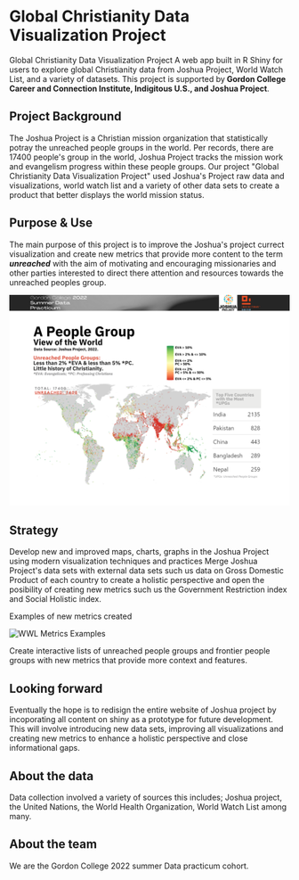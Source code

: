 
   <h1>Global Christianity Data Visualization Project</h1> Global Christianity Data Visualization Project
A web app built in R Shiny for users to explore global Christianity data from Joshua Project, World Watch List, and a variety of datasets.
 This project is supported by<strong> Gordon College Career and Connection Institute, Indigitous U.S., and Joshua Project</strong>.

   ## Project Background
The Joshua Project is a Christian mission organization that statistically potray the unreached people groups in the world. Per records, there are 17400 people's group in the world, Joshua Project tracks the mission work and evangelism progress within these people groups. Our project "Global Christianity Data Visualization Project" used Joshua's Project raw data and visualizations, world watch list and a variety of other data sets to create a product that better displays the world mission status.  
   
## Purpose & Use
The main purpose of this project is to improve the Joshua's project currect visualization and create new metrics that provide more content to the term ***unreached*** with the aim of motivating and encouraging missionaries and other parties interested to direct there attention and resources towards the unreached peoples group.

   <img width="800" alt="A People Group View of the World" src="https://github.com/GZ430/global-christianity-dataviz-jp/blob/c5a9445d497829f61249436750022c51fd78830d/visuals/pg_view.png">


   ## Strategy
Develop new and improved maps, charts, graphs in the Joshua Project using modern visualization techniques and practices
Merge Joshua Project's data sets with external data sets such us data on Gross Domestic Product of each country to create a holistic perspective and open the posibility of creating new metrics such us the Government Restriction index and Social Holistic index.

Examples of new metrics created 

<img width="1098" alt="WWL Metrics Examples" src="https://user-images.githubusercontent.com/109535700/179834654-44a963d0-c77c-49ff-8857-0b13c7f9af26.png">

Create interactive lists of unreached people groups and frontier people groups with new metrics that provide more context and features.

## Looking forward 
Eventually the hope is to redisign the entire website of Joshua project by incoporating all content on shiny as a prototype for future development.
This will involve introducing new data sets, improving all visualizations and creating new metrics to enhance a holistic perspective and close informational gaps. 
 

## About the data
Data collection involved a variety of sources this includes; Joshua project, the United Nations, the World Health Organization, World Watch List among many. 

## About the team
We are the Gordon College 2022 summer Data practicum cohort. 
